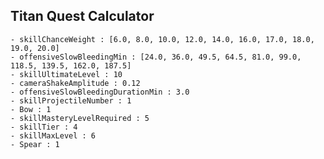 ## Titan Quest Calculator

    - skillChanceWeight : [6.0, 8.0, 10.0, 12.0, 14.0, 16.0, 17.0, 18.0, 19.0, 20.0]
    - offensiveSlowBleedingMin : [24.0, 36.0, 49.5, 64.5, 81.0, 99.0, 118.5, 139.5, 162.0, 187.5]
    - skillUltimateLevel : 10
    - cameraShakeAmplitude : 0.12
    - offensiveSlowBleedingDurationMin : 3.0
    - skillProjectileNumber : 1
    - Bow : 1
    - skillMasteryLevelRequired : 5
    - skillTier : 4
    - skillMaxLevel : 6
    - Spear : 1
